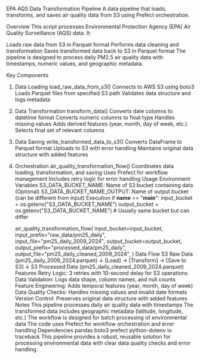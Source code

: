 EPA AQS Data Transformation Pipeline
A data pipeline that loads, transforms, and saves air quality data from S3 using Prefect orchestration.

Overview
This script processes Environmental Protection Agency (EPA) Air Quality Surveillance (AQS) data. It:

Loads raw data from S3 in Parquet format
Performs data cleaning and transformation
Saves transformed data back to S3 in Parquet format
The pipeline is designed to process daily PM2.5 air quality data with timestamps, numeric values, and geographic metadata.

Key Components
1. Data Loading
load_raw_data_from_s3()
Connects to AWS S3 using boto3
Loads Parquet files from specified S3 path
Validates data structure and logs metadata
2. Data Transformation
transform_data()
Converts date columns to datetime format
Converts numeric columns to float type
Handles missing values
Adds derived features (year, month, day of week, etc.)
Selects final set of relevant columns
3. Data Saving
write_transformed_data_to_s3()
Converts DataFrame to Parquet format
Uploads to S3 with error handling
Maintains original data structure with added features
4. Orchestration
air_quality_transformation_flow()
Coordinates data loading, transformation, and saving
Uses Prefect for workflow management
Includes retry logic for error handling
Usage
Environment Variables
S3_DATA_BUCKET_NAME: Name of S3 bucket containing data
(Optional) S3_DATA_BUCKET_NAME_OUTPUT: Name of output bucket (can be different from input)
Execution
if __name__ == "__main__":
    input_bucket = os.getenv("S3_DATA_BUCKET_NAME")
    output_bucket = os.getenv("S3_DATA_BUCKET_NAME")  # Usually same bucket but can differ

    air_quality_transformation_flow(
        input_bucket=input_bucket,
        input_prefix="raw_data/pm25_daily",
        input_file="pm25_daily_2009_2024",
        output_bucket=output_bucket,
        output_prefix="processed_data/pm25_daily",
        output_file="pm25_daily_cleaned_2009_2024",
    )
Data Flow
S3 Raw Data (pm25_daily_2009_2024.parquet)
   ↓
[Load] → [Transform] → [Save to S3]
   ↓
S3 Processed Data (pm25_daily_cleaned_2009_2024.parquet)
Features
Retry Logic: 3 retries with 10-second delay for S3 operations
Data Validation: Logs data shape, column names, and null counts
Feature Engineering: Adds temporal features (year, month, day of week)
Data Quality Checks: Handles missing values and invalid date formats
Version Control: Preserves original data structure with added features
Notes
This pipeline processes daily air quality data with timestamps
The transformed data includes geographic metadata (latitude, longitude, etc.)
The workflow is designed for batch processing of environmental data
The code uses Prefect for workflow orchestration and error handling
Dependencies
pandas
boto3
prefect
python-dotenv
io
traceback
This pipeline provides a robust, reusable solution for processing environmental data with clear data quality checks and error handling.